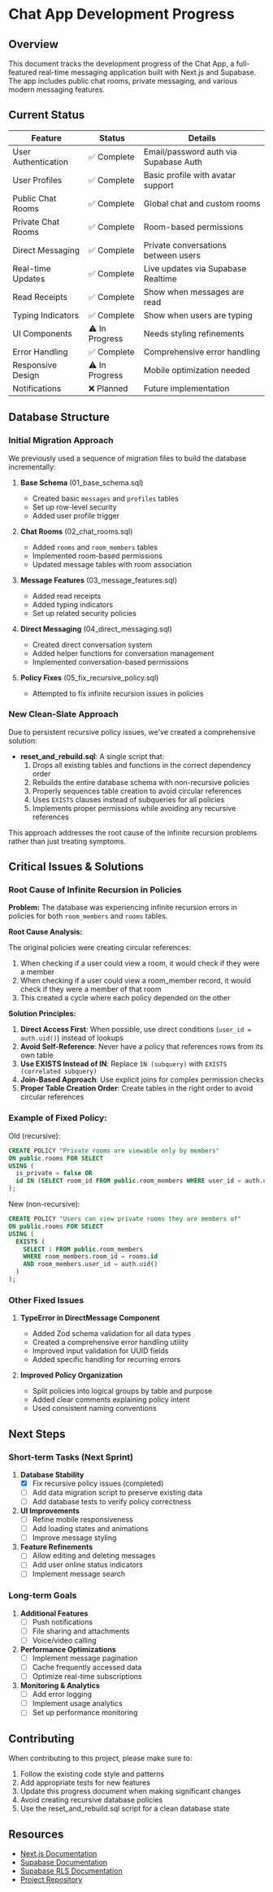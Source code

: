 # Chat App Development Progress

## Overview

This document tracks the development progress of the Chat App, a full-featured real-time messaging application built with Next.js and Supabase. The app includes public chat rooms, private messaging, and various modern messaging features.

## Current Status

| Feature | Status | Details |
|---------|--------|---------|
| User Authentication | ✅ Complete | Email/password auth via Supabase Auth |
| User Profiles | ✅ Complete | Basic profile with avatar support |
| Public Chat Rooms | ✅ Complete | Global chat and custom rooms |
| Private Chat Rooms | ✅ Complete | Room-based permissions |
| Direct Messaging | ✅ Complete | Private conversations between users |
| Real-time Updates | ✅ Complete | Live updates via Supabase Realtime |
| Read Receipts | ✅ Complete | Show when messages are read |
| Typing Indicators | ✅ Complete | Show when users are typing |
| UI Components | ⚠️ In Progress | Needs styling refinements |
| Error Handling | ✅ Complete | Comprehensive error handling |
| Responsive Design | ⚠️ In Progress | Mobile optimization needed |
| Notifications | ❌ Planned | Future implementation |

## Database Structure

### Initial Migration Approach

We previously used a sequence of migration files to build the database incrementally:

1. **Base Schema** (01_base_schema.sql)
   - Created basic `messages` and `profiles` tables
   - Set up row-level security
   - Added user profile trigger

2. **Chat Rooms** (02_chat_rooms.sql)
   - Added `rooms` and `room_members` tables
   - Implemented room-based permissions
   - Updated message tables with room association

3. **Message Features** (03_message_features.sql)
   - Added read receipts
   - Added typing indicators
   - Set up related security policies

4. **Direct Messaging** (04_direct_messaging.sql)
   - Created direct conversation system
   - Added helper functions for conversation management
   - Implemented conversation-based permissions

5. **Policy Fixes** (05_fix_recursive_policy.sql)
   - Attempted to fix infinite recursion issues in policies

### New Clean-Slate Approach

Due to persistent recursive policy issues, we've created a comprehensive solution:

- **reset_and_rebuild.sql**: A single script that:
  1. Drops all existing tables and functions in the correct dependency order
  2. Rebuilds the entire database schema with non-recursive policies
  3. Properly sequences table creation to avoid circular references
  4. Uses `EXISTS` clauses instead of subqueries for all policies
  5. Implements proper permissions while avoiding any recursive references

This approach addresses the root cause of the infinite recursion problems rather than just treating symptoms.

## Critical Issues & Solutions

### Root Cause of Infinite Recursion in Policies

**Problem:** The database was experiencing infinite recursion errors in policies for both `room_members` and `rooms` tables.

**Root Cause Analysis:**

The original policies were creating circular references:

1. When checking if a user could view a room, it would check if they were a member
2. When checking if a user could view a room_member record, it would check if they were a member of that room
3. This created a cycle where each policy depended on the other

**Solution Principles:**

1. **Direct Access First**: When possible, use direct conditions (`user_id = auth.uid()`) instead of lookups
2. **Avoid Self-Reference**: Never have a policy that references rows from its own table
3. **Use EXISTS Instead of IN**: Replace `IN (subquery)` with `EXISTS (correlated subquery)`
4. **Join-Based Approach**: Use explicit joins for complex permission checks
5. **Proper Table Creation Order**: Create tables in the right order to avoid circular references

### Example of Fixed Policy:

Old (recursive):
```sql
CREATE POLICY "Private rooms are viewable only by members" 
ON public.rooms FOR SELECT 
USING (
  is_private = false OR 
  id IN (SELECT room_id FROM public.room_members WHERE user_id = auth.uid())
);
```

New (non-recursive):
```sql
CREATE POLICY "Users can view private rooms they are members of" 
ON public.rooms FOR SELECT 
USING (
  EXISTS (
    SELECT 1 FROM public.room_members 
    WHERE room_members.room_id = rooms.id 
    AND room_members.user_id = auth.uid()
  )
);
```

### Other Fixed Issues

1. **TypeError in DirectMessage Component**
   - Added Zod schema validation for all data types
   - Created a comprehensive error handling utility
   - Improved input validation for UUID fields
   - Added specific handling for recurring errors

2. **Improved Policy Organization**
   - Split policies into logical groups by table and purpose
   - Added clear comments explaining policy intent
   - Used consistent naming conventions

## Next Steps

### Short-term Tasks (Next Sprint)

1. **Database Stability**
   - [x] Fix recursive policy issues (completed)
   - [ ] Add data migration script to preserve existing data
   - [ ] Add database tests to verify policy correctness

2. **UI Improvements**
   - [ ] Refine mobile responsiveness
   - [ ] Add loading states and animations
   - [ ] Improve message styling

3. **Feature Refinements**
   - [ ] Allow editing and deleting messages
   - [ ] Add user online status indicators
   - [ ] Implement message search

### Long-term Goals

1. **Additional Features**
   - [ ] Push notifications
   - [ ] File sharing and attachments
   - [ ] Voice/video calling

2. **Performance Optimizations**
   - [ ] Implement message pagination
   - [ ] Cache frequently accessed data
   - [ ] Optimize real-time subscriptions

3. **Monitoring & Analytics**
   - [ ] Add error logging
   - [ ] Implement usage analytics
   - [ ] Set up performance monitoring

## Contributing

When contributing to this project, please make sure to:

1. Follow the existing code style and patterns
2. Add appropriate tests for new features
3. Update this progress document when making significant changes
4. Avoid creating recursive database policies
5. Use the reset_and_rebuild.sql script for a clean database state

## Resources

- [Next.js Documentation](https://nextjs.org/docs)
- [Supabase Documentation](https://supabase.io/docs)
- [Supabase RLS Documentation](https://supabase.com/docs/guides/auth/row-level-security)
- [Project Repository](https://github.com/yourusername/chat-app)
